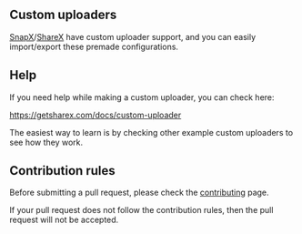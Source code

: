 ## Custom uploaders

[SnapX](https://github.com/SnapXL/SnapX)/[ShareX](https://github.com/ShareX/ShareX) have custom uploader support, and you can easily import/export these premade configurations.

## Help

If you need help while making a custom uploader, you can check here:

https://getsharex.com/docs/custom-uploader

The easiest way to learn is by checking other example custom uploaders to see how they work.

## Contribution rules

Before submitting a pull request, please check the [contributing](./.github/CONTRIBUTING.md) page.

If your pull request does not follow the contribution rules, then the pull request will not be accepted.
